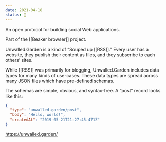 ```yaml
---
date: 2021-04-18
status: 🌱
---
```


An open protocol for building social Web applications.

Part of the [[Beaker browser]] project.

Unwalled.Garden is a kind of “Souped up [[RSS]].” Every user has a website, they publish their content as files, and they subscribe to each others’ sites.

While [[RSS]] was primarily for blogging, Unwalled.Garden includes data types for many kinds of use-cases. These data types are spread across many JSON files which have pre-defined schemas.

The schemas are simple, obvious, and syntax-free. A “post” record looks like this:

```json
{
  "type": "unwalled.garden/post",
  "body": "Hello, world!",
  "createdAt": "2019-05-21T21:27:45.471Z"
}
```

<https://unwalled.garden/>